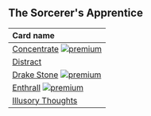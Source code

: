 ## The Sorcerer's Apprentice

| Card name |
| :-------- |
| [Concentrate](https://github.com/mtgenius/uncube/raw/main/cards/the-sorcerers-apprentice/concentrate.png) [![premium](https://user-images.githubusercontent.com/343837/83360751-a631d080-a338-11ea-80c6-110971103bf4.png)](https://github.com/mtgenius/uncube) |
| [Distract](https://github.com/mtgenius/uncube/raw/main/cards/the-sorcerers-apprentice/distract.png) |
| [Drake Stone](https://github.com/mtgenius/uncube/raw/main/cards/the-sorcerers-apprentice/drake-stone.png) [![premium](https://user-images.githubusercontent.com/343837/83360751-a631d080-a338-11ea-80c6-110971103bf4.png)](https://github.com/mtgenius/uncube) |
| [Enthrall](https://github.com/mtgenius/uncube/raw/main/cards/the-sorcerers-apprentice/enthrall.png) [![premium](https://user-images.githubusercontent.com/343837/83360751-a631d080-a338-11ea-80c6-110971103bf4.png)](https://github.com/mtgenius/uncube) |
| [Illusory Thoughts](https://github.com/mtgenius/uncube/raw/main/cards/the-sorcerers-apprentice/illusory-thoughts.png) |
